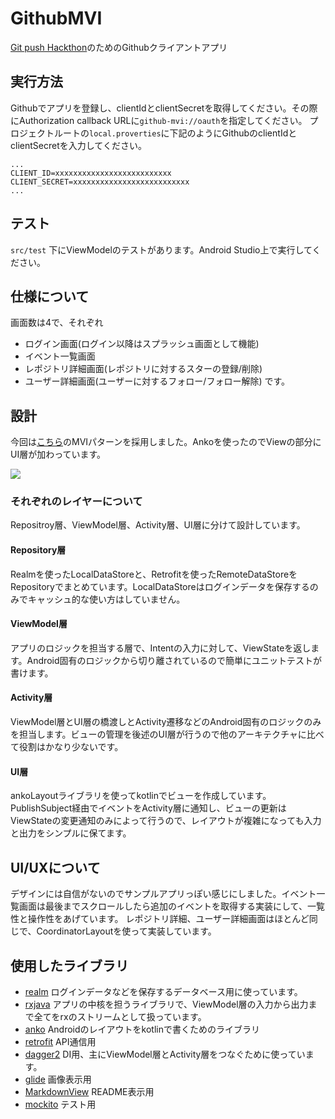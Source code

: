 # GithubMVI
[Git push Hackthon](https://github.com/CyberAgent/git-push-hackathon)のためのGithubクライアントアプリ

## 実行方法
Githubでアプリを登録し、clientIdとclientSecretを取得してください。その際にAuthorization callback URLに`github-mvi://oauth`を指定してください。
プロジェクトルートの`local.proverties`に下記のようにGithubのclientIdとclientSecretを入力してください。
```
...
CLIENT_ID=xxxxxxxxxxxxxxxxxxxxxxxxxx
CLIENT_SECRET=xxxxxxxxxxxxxxxxxxxxxxxxxx
...
```

## テスト
`src/test` 下にViewModelのテストがあります。Android Studio上で実行してください。


## 仕様について
画面数は4で、それぞれ
- ログイン画面(ログイン以降はスプラッシュ画面として機能)
- イベント一覧画面
- レポジトリ詳細画面(レポジトリに対するスターの登録/削除)
- ユーザー詳細画面(ユーザーに対するフォロー/フォロー解除)
です。


## 設計
今回は[こちら](https://github.com/oldergod/android-architecture)のMVIパターンを採用しました。Ankoを使ったのでViewの部分にUI層が加わっています。

![](https://raw.githubusercontent.com/oldergod/android-architecture/todo-mvi-rxjava-kotlin/art/MVI_detail.png)


### それぞれのレイヤーについて
Repositroy層、ViewModel層、Activity層、UI層に分けて設計しています。
#### Repository層
Realmを使ったLocalDataStoreと、Retrofitを使ったRemoteDataStoreをRepositoryでまとめています。LocalDataStoreはログインデータを保存するのみでキャッシュ的な使い方はしていません。
#### ViewModel層
アプリのロジックを担当する層で、Intentの入力に対して、ViewStateを返します。Android固有のロジックから切り離されているので簡単にユニットテストが書けます。
#### Activity層
ViewModel層とUI層の橋渡しとActivity遷移などのAndroid固有のロジックのみを担当します。ビューの管理を後述のUI層が行うので他のアーキテクチャに比べて役割はかなり少ないです。
#### UI層
ankoLayoutライブラリを使ってkotlinでビューを作成しています。PublishSubject経由でイベントをActivity層に通知し、ビューの更新はViewStateの変更通知のみによって行うので、レイアウトが複雑になっても入力と出力をシンプルに保てます。



## UI/UXについて
デザインには自信がないのでサンプルアプリっぽい感じにしました。イベント一覧画面は最後までスクロールしたら追加のイベントを取得する実装にして、一覧性と操作性をあげています。
レポジトリ詳細、ユーザー詳細画面はほとんど同じで、CoordinatorLayoutを使って実装しています。



## 使用したライブラリ
- [realm](https://github.com/realm/realm-java) ログインデータなどを保存するデータベース用に使っています。
- [rxjava](https://github.com/ReactiveX/RxJava) アプリの中核を担うライブラリで、ViewModel層の入力から出力まで全てをrxのストリームとして扱っています。
- [anko](https://github.com/Kotlin/anko) Androidのレイアウトをkotlinで書くためのライブラリ
- [retrofit](https://github.com/square/retrofit) API通信用
- [dagger2](https://github.com/google/dagger) DI用、主にViewModel層とActivity層をつなぐために使っています。
- [glide](https://github.com/bumptech/glide) 画像表示用
- [MarkdownView](https://github.com/tiagohm/MarkdownView) README表示用
- [mockito](https://github.com/mockito/mockito) テスト用
